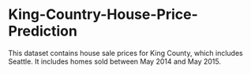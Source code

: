 # King-Country-House-Price-Prediction
This dataset contains house sale prices for King County, which includes Seattle. It includes homes sold between May 2014 and May 2015.
